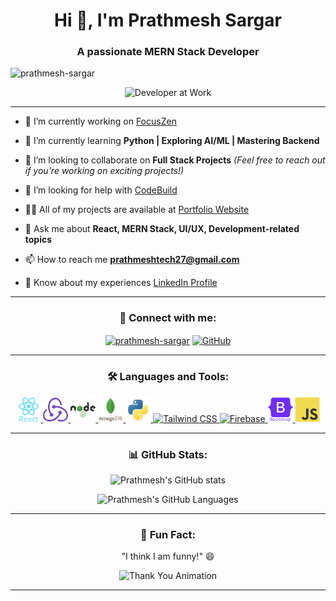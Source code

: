 <h1 align="center">Hi 👋, I'm Prathmesh Sargar</h1>
<h3 align="center">A passionate MERN Stack Developer</h3>

<p align="left"> <img src="https://komarev.com/ghpvc/?username=prathmesh-sargar&label=Profile%20views&color=0e75b6&style=flat" alt="prathmesh-sargar" /> </p>

<div align="center">
  <img src="https://globaleducation.s3.ap-south-1.amazonaws.com/globaledu/gif/front-end-development.gif" alt="Developer at Work" width="600" />
</div>

---

- 🔭 I’m currently working on [FocusZen](https://focus-zen.vercel.app/)

- 🌱 I’m currently learning **Python | Exploring AI/ML | Mastering Backend**

- 👯 I’m looking to collaborate on **Full Stack Projects** 
  *(Feel free to reach out if you're working on exciting projects!)*

- 🤝 I’m looking for help with [CodeBuild](https://github.com/prathmesh-sargar/CodeBuild)

- 👨‍💻 All of my projects are available at [Portfolio Website](https://prathamesh-portfolio-web.vercel.app/)

- 💬 Ask me about **React, MERN Stack, UI/UX, Development-related topics**

- 📫 How to reach me **prathmeshtech27@gmail.com**

- 📄 Know about my experiences [LinkedIn Profile](https://www.linkedin.com/in/prathmesh-sargar-130870277/)

---

<h3 align="center">🚀 Connect with me:</h3>
<p align="center">
  <a href="https://linkedin.com/in/prathmesh-sargar" target="blank"><img align="center" src="https://raw.githubusercontent.com/rahuldkjain/github-profile-readme-generator/master/src/images/icons/Social/linked-in-alt.svg" alt="prathmesh-sargar" height="30" width="40" /></a>
  <a href="https://github.com/prathmesh-sargar" target="blank"><img align="center" src="https://raw.githubusercontent.com/rahuldkjain/github-profile-readme-generator/master/src/images/icons/Social/github.svg" alt="GitHub" height="30" width="40" /></a>
</p>

---

<h3 align="center">🛠️ Languages and Tools:</h3>
<p align="center">
  <a href="https://reactjs.org/" target="_blank" rel="noreferrer"> <img src="https://raw.githubusercontent.com/devicons/devicon/master/icons/react/react-original-wordmark.svg" alt="React" width="40" height="40"/> </a>
  <a href="https://redux.js.org/" target="_blank" rel="noreferrer"> <img src="https://raw.githubusercontent.com/devicons/devicon/master/icons/redux/redux-original.svg" alt="Redux" width="40" height="40"/> </a>
  <a href="https://nodejs.org/" target="_blank" rel="noreferrer"> <img src="https://raw.githubusercontent.com/devicons/devicon/master/icons/nodejs/nodejs-original-wordmark.svg" alt="Node.js" width="40" height="40"/> </a>
  <a href="https://www.mongodb.com/" target="_blank" rel="noreferrer"> <img src="https://raw.githubusercontent.com/devicons/devicon/master/icons/mongodb/mongodb-original-wordmark.svg" alt="MongoDB" width="40" height="40"/> </a>
  <a href="https://www.python.org/" target="_blank" rel="noreferrer"> <img src="https://raw.githubusercontent.com/devicons/devicon/master/icons/python/python-original.svg" alt="Python" width="40" height="40"/> </a>
  <a href="https://tailwindcss.com/" target="_blank" rel="noreferrer"> <img src="https://www.vectorlogo.zone/logos/tailwindcss/tailwindcss-icon.svg" alt="Tailwind CSS" width="40" height="40"/> </a>
  <a href="https://firebase.google.com/" target="_blank" rel="noreferrer"> <img src="https://www.vectorlogo.zone/logos/firebase/firebase-icon.svg" alt="Firebase" width="40" height="40"/> </a>
  <a href="https://getbootstrap.com/" target="_blank" rel="noreferrer"> <img src="https://raw.githubusercontent.com/devicons/devicon/master/icons/bootstrap/bootstrap-plain-wordmark.svg" alt="Bootstrap" width="40" height="40"/> </a>
  <a href="https://developer.mozilla.org/en-US/docs/Web/JavaScript" target="_blank" rel="noreferrer"> <img src="https://raw.githubusercontent.com/devicons/devicon/master/icons/javascript/javascript-original.svg" alt="JavaScript" width="40" height="40"/> </a>
</p>

---

<h3 align="center">📊 GitHub Stats:</h3>
<p align="center">
  <img src="https://github-readme-stats.vercel.app/api?username=prathmesh-sargar&show_icons=true&theme=radical" alt="Prathmesh's GitHub stats" />
</p>
<p align="center">
  <img src="https://github-readme-stats.vercel.app/api/top-langs/?username=prathmesh-sargar&layout=compact&theme=radical" alt="Prathmesh's GitHub Languages" />
</p>

---

<h3 align="center">🌟 Fun Fact:</h3>
<p align="center">"I think I am funny!" 😄</p>

<div align="center">
  <img src="https://img.freepik.com/premium-vector/man-holding-sign-that-says-thank-you_1253202-16835.jpg?semt=ais_hybrid" alt="Thank You Animation" width="400" />
</div>

---
